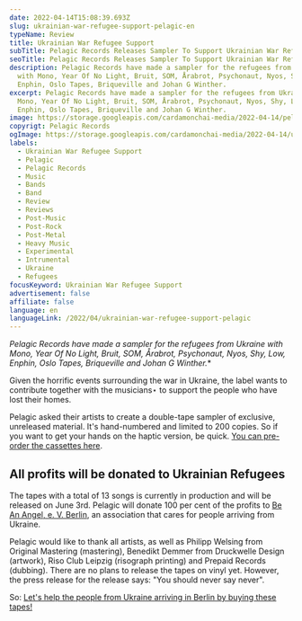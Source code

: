 ```yaml
---
date: 2022-04-14T15:08:39.693Z
slug: ukrainian-war-refugee-support-pelagic-en
typeName: Review
title: Ukrainian War Refugee Support
subTitle: Pelagic Records Releases Sampler To Support Ukrainian War Refugees
seoTitle: Pelagic Records Releases Sampler To Support Ukrainian War Refugees
description: Pelagic Records have made a sampler for the refugees from Ukraine
  with Mono, Year Of No Light, Bruit, SOM, Årabrot, Psychonaut, Nyos, Shy, Low,
  Enphin, Oslo Tapes, Briqueville and Johan G Winther.
excerpt: Pelagic Records have made a sampler for the refugees from Ukraine with
  Mono, Year Of No Light, Bruit, SOM, Årabrot, Psychonaut, Nyos, Shy, Low,
  Enphin, Oslo Tapes, Briqueville and Johan G Winther.
image: https://storage.googleapis.com/cardamonchai-media/2022-04-14/pelagic-ukraine-jpeg-imagine-d8d8d8_9fa08e_701_800/640.webp
copyrigt: Pelagic Records
ogImage: https://storage.googleapis.com/cardamonchai-media/2022-04-14/ukrainian-war-refugee-support-pelagic-fb-png-imagine-e8f8f8_9aa286_1200_628/640.webp
labels:
  - Ukrainian War Refugee Support
  - Pelagic
  - Pelagic Records
  - Music
  - Bands
  - Band
  - Review
  - Reviews
  - Post-Music
  - Post-Rock
  - Post-Metal
  - Heavy Music
  - Experimental
  - Intrumental
  - Ukraine
  - Refugees
focusKeyword: Ukrainian War Refugee Support
advertisement: false
affiliate: false
language: en
languageLink: /2022/04/ukrainian-war-refugee-support-pelagic
---
```

*Pelagic Records have made a sampler for the refugees from Ukraine with Mono, Year Of No Light, Bruit, SOM, Årabrot, Psychonaut, Nyos, Shy, Low, Enphin, Oslo Tapes, Briqueville and Johan G Winther.**

Given the horrific events surrounding the war in Ukraine, the label wants to contribute together with the musicians⋆ to support the people who have lost their homes.

Pelagic asked their artists to create a double-tape sampler of exclusive, unreleased material. It's hand-numbered and limited to 200 copies. So if you want to get your hands on the haptic version, be quick. [You can pre-order the cassettes here](https://pelagic-records.com/product/pelagic-records-ukrainian-war-refugee-support-a-pelagic-compilation-2xtape/).

## All profits will be donated to Ukrainian Refugees

The tapes with a total of 13 songs is currently in production and will be released on June 3rd. Pelagic will donate 100 per cent of the profits to [Be An Angel, e. V. Berlin](https://beanangel.direct/en/), an association that cares for people arriving from Ukraine.

Pelagic would like to thank all artists, as well as Philipp Welsing from Original Mastering (mastering), Benedikt Demmer from Druckwelle Design (artwork), Riso Club Leipzig (risograph printing) and Prepaid Records (dubbing). There are no plans to release the tapes on vinyl yet. However, the press release for the release says: "You should never say never".

So: [Let's help the people from Ukraine arriving in Berlin by buying these tapes!](https://pelagic-records.com/product/pelagic-records-ukrainian-war-refugee-support-a-pelagic-compilation-2xtape/)

